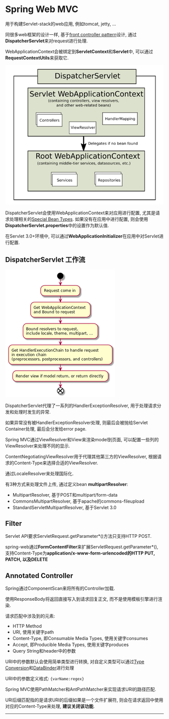 # Spring Web MVC

用于构建Servlet-stack的web应用, 例如tomcat, jetty, ...

同很多web框架的设计一样, 基于[front controller pattern][]设计,
通过**DispatcherServlet**来对request进行处理.

WebApplicationContext会被绑定到**ServletContext**和**Servlet**中,
可以通过**RequestContextUtils**来获取它.

![](DispatcherServlet_ApplicationContext.png)

DispatcherServlet会使用WebApplicationContext来对应用进行配置,
尤其是请求处理相关的[Special Bean Types][].
如果没有在应用中进行配置, 则会使用**DispatcherServlet.properties**中的设置作为默认值.

在Servlet 3.0+环境中, 可以通过**WebApplicationInitializer**在应用中对Servlet进行配置.

## DispatcherServlet 工作流

![](DispatcherServlet-workflow.png)

DispatcherServlet代理了一系列的HandlerExceptionResolver, 用于处理请求分发和处理时发生的异常.

如果异常没有被HandlerExceptionResolver处理, 则最后会被抛给Servlet Container处理, 最后会分发给error page.

Spring MVC通过ViewResolver和View来渲染model到页面, 可以配置一些列的ViewResolver来处理不同的显示.

ContentNegotiatingViewResolver用于代理其他第三方的ViewResolver, 根据请求的Content-Type来选择合适的ViewResolver.

通过LocaleResolver来处理国际化.

有3种方式来处理文件上传, 通过定义bean **multipartResolver**:

- MultipartResolver, 基于POST和multipart/form-data
- CommonsMultipartResolver, 基于apache的commons-fileupload
- StandardServletMultipartResolver, 基于Servlet 3.0

## Filter

Servlet API要求ServletRequest.getParameter*()方法只支持HTTP POST.

spring-web通过**FormContentFilter**来扩展ServletRequest.getParameter*(),
支持Content-Type为**application/x-www-form-urlencoded的HTTP PUT, PATCH, 以及DELETE**

## Annotated Controller

Spring通过ComponentScan来将所有的Controller加载.

使用ResponseBody将返回直接写入到请求回复正文, 而不是使用模板引擎进行渲染.

请求匹配中涉及到的元素:

- HTTP Method
- URI, 使用关键字path
- Content-Type, 即Consumable Media Types, 使用关键字consumes
- Accept, 即Producible Media Types, 使用关键字produces
- Query String和header中的参数

URI中的参数默认会使用简单类型进行转换, 对自定义类型可以通过[Type Conversion][]和[DataBinder][]进行处理

URI中的参数定义格式: `{varName:regex}`

Spring MVC使用PathMatcher和AntPathMatcher来实现请求URI的路径匹配.

URI后缀匹配指的是请求URI的后缀如果是一个文件扩展符, 则会在请求返回中使用对应的Content-Type来处理, **建议关闭该功能**.



---
[Web on Servlet Stack]: https://docs.spring.io/spring-framework/docs/current/spring-framework-reference/web.html
[front controller pattern]: https://en.wikipedia.org/wiki/Front_controller
[Special Bean Types]: https://docs.spring.io/spring-framework/docs/current/spring-framework-reference/web.html#mvc-servlet-special-bean-types
[Forwarded HTTP Extension]: https://tools.ietf.org/html/rfc7239
[Type Conversion]: https://docs.spring.io/spring-framework/docs/current/spring-framework-reference/web.html#mvc-ann-typeconversion
[DataBinder]: https://docs.spring.io/spring-framework/docs/current/spring-framework-reference/web.html#mvc-ann-initbinder